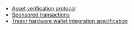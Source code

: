 * [Asset verification protocol](/proposals/asset-verification-protocol.md)
* [Sponsored transactions](/proposals/sponsored-transactions.md)
* [Trezor hardware wallet integration specification](/proposals/trezor-hardware-wallet-integration-specification.md)